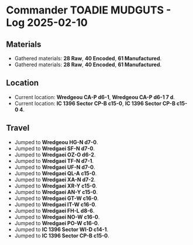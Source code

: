 # Commander TOADIE MUDGUTS - Log 2025-02-10

## Materials
- Gathered materials: **28 Raw**, **40 Encoded**, **61 Manufactured**.
- Gathered materials: **28 Raw**, **40 Encoded**, **61 Manufactured**.

## Location
- Current location: **Wredgeou CA-P d6-1**, **Wredgeou CA-P d6-1 7 d**.
- Current location: **IC 1396 Sector CP-B c15-0**, **IC 1396 Sector CP-B c15-0 4**.

## Travel
- Jumped to **Wredgeou HG-N d7-0**.
- Jumped to **Wredgaei SF-N d7-0**.
- Jumped to **Wredgaei OZ-O d6-2**.
- Jumped to **Wredgaei TF-N d7-1**.
- Jumped to **Wredgaei UF-N d7-0**.
- Jumped to **Wredgaei QL-A c15-0**.
- Jumped to **Wredgaei XA-N d7-2**.
- Jumped to **Wredgaei XR-Y c15-0**.
- Jumped to **Wredgaei AN-Y c15-0**.
- Jumped to **Wredgaei GT-W c16-0**.
- Jumped to **Wredgaei IT-W c16-0**.
- Jumped to **Wredgaei FH-L d8-6**.
- Jumped to **Wredgaei NO-W c16-0**.
- Jumped to **Wredgaei PO-W c16-0**.
- Jumped to **IC 1396 Sector WI-D c14-1**.
- Jumped to **IC 1396 Sector CP-B c15-0**.

